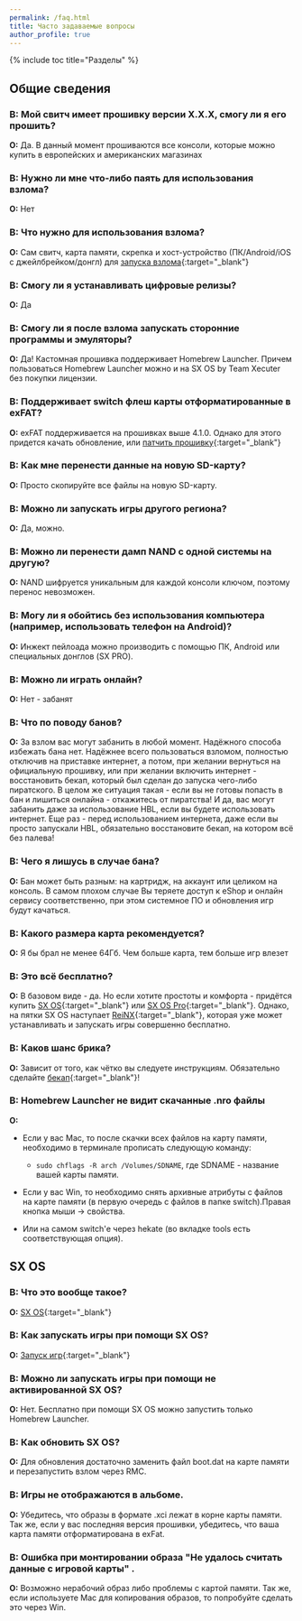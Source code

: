 ```yaml
---
permalink: /faq.html
title: Часто задаваемые вопросы
author_profile: true
---
```

{% include toc title="Разделы" %}

## Общие сведения

### **В:** Мой свитч имеет прошивку версии X.X.X, смогу ли я его прошить?
**О:** Да. В данный момент прошиваются все консоли, которые можно купить в европейских и американских магазинах 

### **В:** Нужно ли мне что-либо паять для использования взлома?
**О:** Нет

### **В:** Что нужно для использования взлома? 
**О:** Сам свитч, карта памяти, скрепка и хост-устройство (ПК/Android/iOS с джейлбрейком/донгл) для [запуска взлома](fusee-gelee){:target="_blank"}

### **В:** Смогу ли я устанавливать цифровые релизы? 
**О:** Да

### **В:** Смогу ли я после взлома запускать сторонние программы и эмуляторы?
**О:** Да! Кастомная прошивка поддерживает Homebrew Launcher. Причем пользоваться Homebrew Launcher можно и на SX OS by Team Xecuter без покупки лицензии.

### **В:** Поддерживает switch флеш карты отформатированные в exFAT?
**О:** exFAT поддерживается на прошивках выше 4.1.0. Однако для этого придется качать обновление, или [патчить прошивку](https://vk.com/@switchbreak-exfat-support){:target="_blank"}

### **В:** Как мне перенести данные на новую SD-карту?
**О:** Просто скопируйте все файлы на новую SD-карту.

### **В:** Можно ли запускать игры другого региона?
**О:** Да, можно.

### **В:** Можно ли перенести дамп NAND с одной системы на другую?
**О:** NAND шифруется уникальным для каждой консоли ключом, поэтому перенос невозможен.

### **В:** Могу ли я обойтись без использования компьютера (например, использовать телефон на Android)?
**О:** Инжект пейлоада можно производить с помощью ПК, Android или специальных донглов (SX PRO).

### **В:** Можно ли играть онлайн? 
**О:** Нет - забанят

### **В:** Что по поводу банов?
**О:** За взлом вас могут забанить в любой момент. Надёжного способа избежать бана нет. Надёжнее всего пользоваться взломом, полностью отключив на приставке интернет, а потом, при желании вернуться на официальную прошивку, или при желании включить интернет - восстановить бекап, который был сделан до запуска чего-либо пиратского. В целом же ситуация такая - если вы не готовы попасть в бан и лишиться онлайна - откажитесь от пиратства! И да, вас могут забанить даже за использование HBL, если вы будете использовать интернет. Еще раз - перед использованием интернета, даже если вы просто запускали HBL, обязательно восстановите бекап, на котором всё без палева!

### **В:** Чего я лишусь в случае бана? 
**О:** Бан может быть разным: на картридж, на аккаунт или целиком на консоль. В самом плохом случае Вы теряете доступ к eShop и онлайн сервису соответственно, при этом системное ПО и обновления игр будут качаться.

### **В:** Какого размера карта рекомендуется? 
**О:** Я бы брал не менее 64Гб. Чем больше карта, тем больше игр влезет

### **В:** Это всё бесплатно?
**О:** В базовом виде - да. Но если хотите простоты и комфорта - придётся купить [SX OS](sxos){:target="_blank"} или [SX OS Pro](sxos){:target="_blank"}. Однако, на пятки SX OS наступает [ReiNX](reinx){:target="_blank"}, которая уже может устанавливать и запускать игры совершенно бесплатно. 

### **В:** Каков шанс брика? 
**О:** Зависит от того, как чётко вы следуете инструкциям. Обязательно сделайте [бекап](backup-nand){:target="_blank"}! 

### **В:** Homebrew Launcher не видит скачанные .nro файлы 
**О:** 

* Если у вас Mac, то после скачки всех файлов на карту памяти, необходимо в терминале прописать следующую команду:

	* `sudo chflags -R arch /Volumes/SDNAME`, где SDNAME - название вашей карты памяти.
	
* Если у вас Win, то необходимо снять архивные атрибуты с файлов на карте памяти (в первую очередь с файлов в папке switch).Правая кнопка мыши -> свойства.
* Или на самом switch'е через hekate (во вкладке tools есть соответствующая опция).

## SX OS

### **В:** Что это вообще такое?
**О:** [SX OS](sxos){:target="_blank"}

### **В:** Как запускать игры при помощи SX OS?
**О:** [Запуск игр](sxos-games){:target="_blank"}

### **В:** Можно ли запускать игры при помощи не активированной SX OS?
**О:** Нет. Бесплатно при помощи SX OS можно запустить только Homebrew Launcher.

### **В:** Как обновить SX OS?
**О:** Для обновления достаточно заменить файл boot.dat на карте памяти и перезапустить взлом через RMC.

### **В:** Игры не отображаются в альбоме.
**О:** Убедитесь, что образы в формате .xci лежат в корне карты памяти. Так же, если у вас последняя версия прошивки, убедитесь, что ваша карта памяти отформатирована в exFat.

### **В:** Ошибка при монтировании образа "Не удалось считать данные с игровой карты" .
**О:** Возможно нерабочий образ либо проблемы с картой памяти. Так же, если используете Mac для копирования образов, то попробуйте сделать это через Win.

## 
